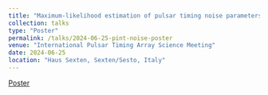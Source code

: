 ```yaml
---
title: "Maximum-likelihood estimation of pulsar timing noise parameters with PINT"
collection: talks
type: "Poster"
permalink: /talks/2024-06-25-pint-noise-poster
venue: "International Pulsar Timing Array Science Meeting"
date: 2024-06-25
location: "Haus Sexten, Sexten/Sesto, Italy"
---
```


[Poster](http://dx.doi.org/10.13140/RG.2.2.23495.10408)